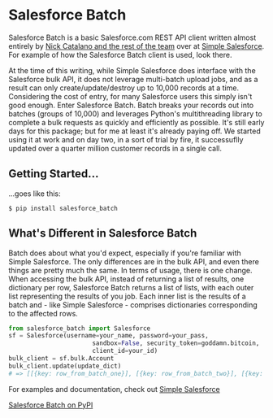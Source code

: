 # Salesforce Batch

Salesforce Batch is a basic Salesforce.com REST API client written almost entirely by [Nick Catalano and the rest of the team](https://github.com/simple-salesforce/simple-salesforce/graphs/contributors) over at [Simple Salesforce](https://github.com/simple-salesforce/simple-salesforce/). For example of how the Salesforce Batch client is used, look there.

At the time of this writing, while Simple Salesforce does interface with the Salesforce bulk API, it does not leverage multi-batch upload jobs, and as a result can only create/update/destroy up to 10,000 records at a time. Considering the cost of entry, for many Salesforce users this simply isn't good enough. Enter Salesforce Batch. Batch breaks your records out into batches (groups of 10,000) and leverages Python's multithreading library to complete a bulk requests as quickly and efficiently as possible. It's still early days for this package; but for me at least it's already paying off. We started using it at work and on day two, in a sort of trial by fire, it successuflly updated over a quarter million customer records in a single call. 

Getting Started...
---------------
...goes like this:

```shell
$ pip install salesforce_batch
```

What's Different in Salesforce Batch
------------------------------------

Batch does about what you'd expect, especially if you're familiar with Simple Salesforce. The only differences are in the bulk API, and even there things are pretty much the same. In terms of usage, there is one change.
When accessing the bulk API, instead of returning a list of results, one dictionary per row, Salesforce Batch returns a list of lists, with each outer list representing the results of you job. Each inner list is the results of a batch and - like Simple Salesforce - comprises dictionaries corresponding to the affected rows.
```python
from salesforce_batch import Salesforce
sf = Salesforce(username=your_name, password=your_pass,
                       sandbox=False, security_token=goddamn.bitcoin,
                       client_id=your_id)
bulk_client = sf.bulk.Account
bulk_client.update(update_dict)
# => [[{key: row_from_batch_one}], [{key: row_from_batch_two}], [{key: etc}]]
```


For examples and documentation, check out [Simple Salesforce](https://github.com/simple-salesforce/simple-salesforce/)

[Salesforce Batch on PyPI](https://pypi.python.org/pypi/salesforce_batch/0.1.2)
